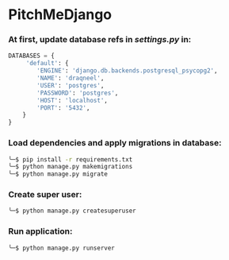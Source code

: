 # PitchMeDjango

### At first, update database refs in *settings.py* in:

```python
DATABASES = {
     'default': {
        'ENGINE': 'django.db.backends.postgresql_psycopg2',
        'NAME': 'draqneel',
        'USER': 'postgres',
        'PASSWORD': 'postgres',
        'HOST': 'localhost',
        'PORT': '5432',
    }
}
```

### Load dependencies and apply migrations in database:
```sh
╰─$ pip install -r requirements.txt
╰─$ python manage.py makemigrations
╰─$ python manage.py migrate  
```

### Create super user:
```sh
╰─$ python manage.py createsuperuser 
```

### Run application:
```sh
╰─$ python manage.py runserver
```
